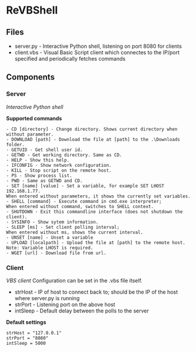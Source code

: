 # ReVBShell
## Files
* server.py - Interactive Python shell, listening on port 8080 for clients
* client.vbs - Visual Basic Script client which connectes to the IP/port specified and periodically fetches commands

## Components
### Server
_Interactive Python shell_

**Supported commands**
```
- CD [directory] - Change directory. Shows current directory when without parameter.
- DOWNLOAD [path] - Download the file at [path] to the .\Downloads folder.
- GETUID - Get shell user id.
- GETWD - Get working directory. Same as CD.
- HELP - Show this help.
- IFCONFIG - Show network configuration.
- KILL - Stop script on the remote host.
- PS - Show process list.
- PWD - Same as GETWD and CD.
- SET [name] [value] - Set a variable, for example SET LHOST 192.168.1.77.
When entered without parameters, it shows the currently set variables.
- SHELL [command] - Execute command in cmd.exe interpreter;
When entered without command, switches to SHELL context.
- SHUTDOWN - Exit this commandline interface (does not shutdown the client).
- SYSINFO - Show sytem information.
- SLEEP [ms] - Set client polling interval;
When entered without ms, shows the current interval.
- UNSET [name] - Unset a variable
- UPLOAD [localpath] - Upload the file at [path] to the remote host.
Note: Variable LHOST is required.
- WGET [url] - Download file from url.
```

### Client
_VBS client_
Configuration can be set in the .vbs file itself.
* strHost - IP of host to connect back to; should be the IP of the host where server.py is running
* strPort - Listening port on the above host
* intSleep - Default delay between the polls to the server

**Default settings**
```
strHost = "127.0.0.1"
strPort = "8080"
intSleep = 5000
```










































